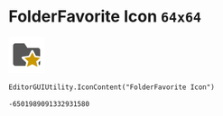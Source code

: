 # FolderFavorite Icon `64x64`
<img src="/img/FolderFavorite%20Icon.png" width=64 height=64>

``` CSharp
EditorGUIUtility.IconContent("FolderFavorite Icon")
```
```
-6501989091332931580
```
